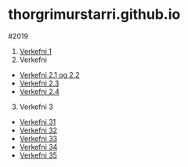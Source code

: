 # thorgrimurstarri.github.io
#2019 


1. [Verkefni 1](verkefni_1/)
2. Verkefni  
  * [Verkefni 2.1 og 2.2](verkefni_2/verkefni-21,22/)
  * [Verkefni 2.3](verkefni_2/verkefni-23/)
  * [Verkefni 2.4](verkefni_2/verkefni-24/)
3. Verkefni 3
 * [Verkefni 31](verkefni_3/verk31/)
 * [Verkefni 32](verkefni_3/verk32/)
 * [Verkefni 33](verkefni_3/verk33)
 * [Verkefni 34](verkefni_3/verk34)
 * [Verkefni 35](verkefni_3/verk35)
